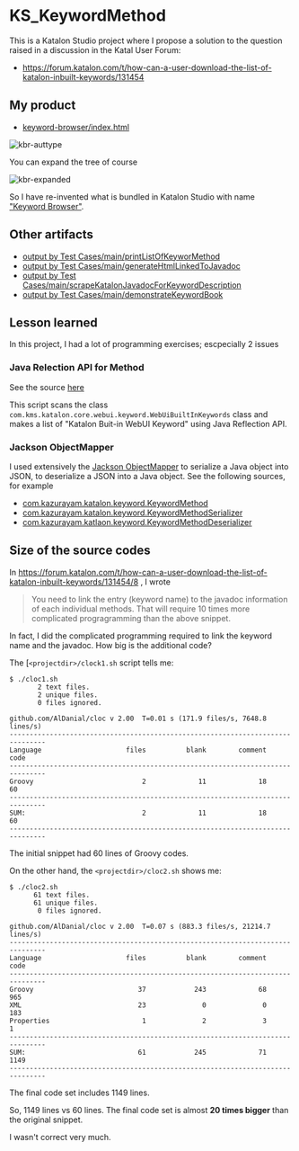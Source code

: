 # KS_KeywordMethod

This is a Katalon Studio project where I propose a solution to the question raised in a discussion in the Katal User Forum:

- https://forum.katalon.com/t/how-can-a-user-download-the-list-of-katalon-inbuilt-keywords/131454

## My product

- [keyword-browser/index.html](http://kazurayam.github.io/KS_KeywordMethod/keyword-browser/kbr.html)

![kbr-auttype](http://kazurayam.github.io/KS_KeywordMethod/images/kbr-auttype.png)

You can expand the tree of course

![kbr-expanded](http://kazurayam.github.io/KS_KeywordMethod/images/kbr-expanded.png)

So I have re-invented what is bundled in Katalon Studio with name ["Keyword Browser"](https://europe1.discourse-cdn.com/katalon/original/3X/f/a/fa3e83085a8cddad6855a7b0239ea01f6dd7001e.png).

## Other artifacts

- [output by Test Cases/main/printListOfKeyworMethod](http://kazurayam.github.io/KS_KeywordMethod/keywordList.txt)
- [output by Test Cases/main/generateHtmlLinkedToJavadoc](http://kazurayam.github.io/KS_KeywordMethod/keywords-linked-to-javadoc.html)
- [output by Test Cases/main/scrapeKatalonJavadocForKeywordDescription](http://kazurayam.github.io/KS_KeywordMethod/javadoc.json)
- [output by Test Cases/main/demonstrateKeywordBook](http://kazurayam.github.io/KS_KeywordMethod/keywordbook-with-javadoc.json)


## Lesson learned

In this project, I had a lot of programming exercises; escpecially 2 issues

### Java Relection API for Method

See the source [here](https://github.com/kazurayam/KS_KeywordMethod/blob/master/Scripts/main/printListOfKeywordMethod/Script1716811853682.groovy)

This script scans the class `com.kms.katalon.core.webui.keyword.WebUiBuiltInKeywords` class and makes a list of "Katalon Buit-in WebUI Keyword" using Java Reflection API.

### Jackson ObjectMapper

I used extensively the [Jackson ObjectMapper](https://www.baeldung.com/jackson-object-mapper-tutorial) to serialize a Java object into JSON, to deserialize a JSON into a Java object. See the following sources, for example

- [com.kazurayam.katalon.keyword.KeywordMethod](https://github.com/kazurayam/KS_KeywordMethod/blob/master/Keywords/com/kazurayam/katalon/keyword/KeywordMethod.groovy)
- [com.kazurayam.katalon.keyword.KeywordMethodSerializer](https://github.com/kazurayam/KS_KeywordMethod/blob/master/Keywords/com/kazurayam/katalon/keyword/KeywordMethodSerializer.groovy)
- [com.kazurayam.katlaon.keyword.KeywordMethodDeserializer](https://github.com/kazurayam/KS_KeywordMethod/blob/master/Keywords/com/kazurayam/katalon/keyword/KeywordMethodDeserializer.groovy)

## Size of the source codes

In https://forum.katalon.com/t/how-can-a-user-download-the-list-of-katalon-inbuilt-keywords/131454/8 , I wrote

>You need to link the entry (keyword name) to the javadoc information of each individual methods. That will require 10 times more complicated progragramming than the above snippet.

In fact, I did the complicated programming required to link the keyword name and the javadoc. How big is the additional code?

The [`<projectdir>/clock1.sh` script tells me:

```
$ ./cloc1.sh
       2 text files.
       2 unique files.
       0 files ignored.

github.com/AlDanial/cloc v 2.00  T=0.01 s (171.9 files/s, 7648.8 lines/s)
-------------------------------------------------------------------------------
Language                     files          blank        comment           code
-------------------------------------------------------------------------------
Groovy                           2             11             18             60
-------------------------------------------------------------------------------
SUM:                             2             11             18             60
-------------------------------------------------------------------------------
```

The initial snippet had 60 lines of Groovy codes.

On the other hand, the `<projectdir>/cloc2.sh` shows me:

```
$ ./cloc2.sh
      61 text files.
      61 unique files.
       0 files ignored.

github.com/AlDanial/cloc v 2.00  T=0.07 s (883.3 files/s, 21214.7 lines/s)
-------------------------------------------------------------------------------
Language                     files          blank        comment           code
-------------------------------------------------------------------------------
Groovy                          37            243             68            965
XML                             23              0              0            183
Properties                       1              2              3              1
-------------------------------------------------------------------------------
SUM:                            61            245             71           1149
-------------------------------------------------------------------------------
```

The final code set includes 1149 lines.

So, 1149 lines vs 60 lines. The final code set is almost **20 times bigger** than the original snippet.

I wasn't correct very much.


